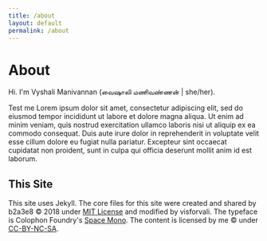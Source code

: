 ```yaml
---
title: /about
layout: default
permalink: /about
---
```


# About

Hi. I'm Vyshali Manivannan (வைஷாலி மணிவண்ணன் | she/her). 


Test me Lorem ipsum dolor sit amet, consectetur adipiscing elit, sed do eiusmod tempor incididunt ut labore et dolore magna aliqua. Ut enim ad minim veniam, quis nostrud exercitation ullamco laboris nisi ut aliquip ex ea commodo consequat. Duis aute irure dolor in reprehenderit in voluptate velit esse cillum dolore eu fugiat nulla pariatur. Excepteur sint occaecat cupidatat non proident, sunt in culpa qui officia deserunt mollit anim id est laborum.

## This Site 

This site uses Jekyll. The core files for this site were created and shared by b2a3e8 &#169; 2018 under <a href="https://opensource.org/license/MIT" target="_blank">MIT License</a> and modified by visforvali. The typeface is Colophon Foundry's <a href="https://fonts.google.com/specimen/Space+Mono" target="_blank">Space Mono</a>. The content is licensed by me &#169; under <a href="https://creativecommons.org/licenses/by-nc-sa/4.0/" target="_blank">CC-BY-NC-SA</a>.